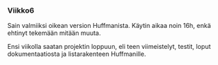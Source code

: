 ﻿### Viikko6
Sain valmiiksi oikean version Huffmanista. Käytin aikaa noin 16h, enkä ehtinyt tekemään mitään muuta.

Ensi viikolla saatan projektin loppuun, eli teen viimeistelyt, testit, loput dokumentaatiosta ja listarakenteen Huffmanille. 